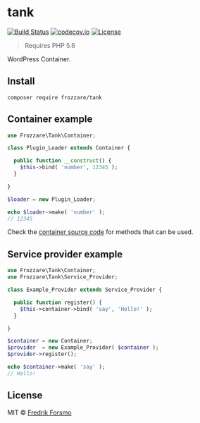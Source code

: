 # tank

[![Build Status](https://travis-ci.org/wpup/tank.svg?branch=master)](https://travis-ci.org/wpup/tank)  [![codecov.io](http://codecov.io/github/wpup/tank/coverage.svg?branch=master)](http://codecov.io/github/wpup/tank?branch=master)
[![License](https://img.shields.io/packagist/l/frozzare/tank.svg)](https://packagist.org/packages/frozzare/tank)

> Requires PHP 5.6

WordPress Container.

## Install

```
composer require frozzare/tank
```

## Container example

```php
use Frozzare\Tank\Container;

class Plugin_Loader extends Container {

  public function __construct() {
    $this->bind( 'number', 12345 );
  }

}

$loader = new Plugin_Loader;

echo $loader->make( 'number' );
// 12345
```

Check the [container source code](https://github.com/wpup/tank/blob/master/src/class-container.php) for methods that can be used.

## Service provider example

```php
use Frozzare\Tank\Container;
use Frozzare\Tank\Service_Provider;

class Example_Provider extends Service_Provider {

  public function register() {
    $this->container->bind( 'say', 'Hello!' );
  }

}

$container = new Container;
$provider  = new Example_Provider( $container );
$provider->register();

echo $container->make( 'say' );
// Hello!
```

## License

MIT © [Fredrik Forsmo](https://github.com/frozzare)

